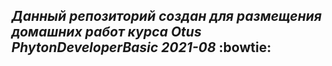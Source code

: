 ## _Данный репозиторий создан для размещения домашних работ курса Otus PhytonDeveloperBasic 2021-08_  :bowtie:
